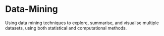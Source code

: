 # Data-Mining
Using data mining techniques to explore, summarise, and visualise multiple datasets, using both statistical and computational methods.
